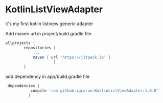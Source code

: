 # KotlinListViewAdapter
it's my first kotlin listview generic adapter

Add maven url in project/build.gradle file
```groovy
allprojects {
		repositories {
			...
			maven { url 'https://jitpack.io' }
		             }
	    }
```
  
  add dependency in app/build.gradle file
 
 ``` groovy
  dependencies {
	        compile 'com.github.igcarun:KotlinListViewAdapter:1.0.0'
	       }
```
